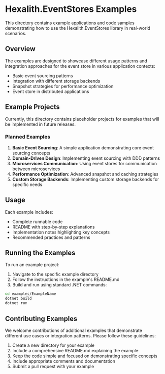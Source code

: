 # Hexalith.EventStores Examples

This directory contains example applications and code samples demonstrating how to use the Hexalith.EventStores library in real-world scenarios.

## Overview

The examples are designed to showcase different usage patterns and integration approaches for the event store in various application contexts:

- Basic event sourcing patterns
- Integration with different storage backends
- Snapshot strategies for performance optimization
- Event store in distributed applications

## Example Projects

Currently, this directory contains placeholder projects for examples that will be implemented in future releases.

### Planned Examples

1. **Basic Event Sourcing**: A simple application demonstrating core event sourcing concepts
2. **Domain-Driven Design**: Implementing event sourcing with DDD patterns
3. **Microservices Communication**: Using event stores for communication between microservices
4. **Performance Optimization**: Advanced snapshot and caching strategies
5. **Custom Storage Backends**: Implementing custom storage backends for specific needs

## Usage

Each example includes:

- Complete runnable code
- README with step-by-step explanations
- Implementation notes highlighting key concepts
- Recommended practices and patterns

## Running the Examples

To run an example project:

1. Navigate to the specific example directory
2. Follow the instructions in the example's README.md
3. Build and run using standard .NET commands:

```bash
cd examples/ExampleName
dotnet build
dotnet run
```

## Contributing Examples

We welcome contributions of additional examples that demonstrate different use cases or integration patterns. Please follow these guidelines:

1. Create a new directory for your example
2. Include a comprehensive README.md explaining the example
3. Keep the code simple and focused on demonstrating specific concepts
4. Include appropriate comments and documentation
5. Submit a pull request with your example